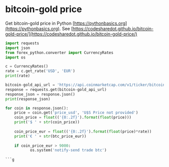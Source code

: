 # bitcoin-gold price

Get bitcoin-gold price in Python [https://pythonbasics.org](https://pythonbasics.org).
See [https://codesharedot.github.io/bitcoin-gold-price/](https://codesharedot.github.io/bitcoin-gold-price/)

```python
import requests
import json
from forex_python.converter import CurrencyRates
import os

c = CurrencyRates()
rate = c.get_rate('USD', 'EUR') 
print(rate)

bitcoin-gold_api_url = 'https://api.coinmarketcap.com/v1/ticker/bitcoin-gold/'
response = requests.get(bitcoin-gold_api_url)
response_json = response.json()
print(response_json)

for coin in response.json():
    price = coin.get('price_usd', 'U$S Price not provided')
    coin_price = float(('{0:.2f}').format(float(price)))
    print('$ ' + str(coin_price))
    
    coin_price_eur = float(('{0:.2f}').format(float(price)*rate))   
    print('€ ' + str(btc_price_eur))
    
    if coin_price_eur > 9000:
           os.system('notify-send trade btc')
           
```g
